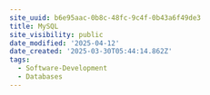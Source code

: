 ```yaml
---
site_uuid: b6e95aac-0b8c-48fc-9c4f-0b43a6f49de3
title: MySQL
site_visibility: public
date_modified: '2025-04-12'
date_created: '2025-03-30T05:44:14.862Z'
tags:
  - Software-Development
  - Databases
---
```











































